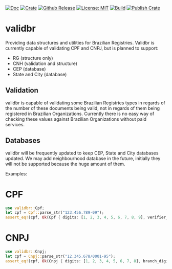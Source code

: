 [![Doc](https://docs.rs/validbr/badge.svg)](https://docs.rs/validbr)
[![Crate](https://img.shields.io/crates/v/validbr.svg)](https://crates.io/crates/validbr)
[![Github Release](https://img.shields.io/github/v/release/oblitersoftware/validbr?label=github%20release)](https://github.com/oblitersoftware/validbr/releases)
[![License: MIT](https://img.shields.io/crates/l/validbr)](https://opensource.org/licenses/MIT)
[![Build](https://github.com/oblitersoftware/validbr/workflows/Build/badge.svg)](https://github.com/oblitersoftware/validbr/actions?query=workflow%3ABuild)
[![Publish Crate](https://github.com/oblitersoftware/validbr/workflows/Publish%20Crate/badge.svg)](https://github.com/oblitersoftware/validbr/actions?query=workflow%3A%22Publish+Crate%22)
# validbr

Providing data structures and utilities for Brazilian Registries. Validbr is currently capable of validating CPF and CNPJ, but is planned to support:

- RG (structure only)
- CNH (validation and structure)
- CEP (database)
- State and City (database)

## Validation

validbr is capable of validating some Brazilian Registries types in regards of the number of these documents being valid, not in regards of them being registered in Brazilian Organizations. Currently there is no easy way of checking these values against Brazilian Organizations without paid services.

## Databases

validbr will be frequently updated to keep CEP, State and City databases updated. We may add neighbourhood database in the future, initially they will not be supported because the huge amount of them.

Examples:

# CPF
```rust
use validbr::Cpf;
let cpf = Cpf::parse_str("123.456.789-09");
assert_eq!(cpf, Ok(Cpf { digits: [1, 2, 3, 4, 5, 6, 7, 8, 9], verifier_digits: [0, 9]}));
```

# CNPJ

```rust
use validbr::Cnpj;
let cpf = Cnpj::parse_str("12.345.678/0001-95");
assert_eq!(cpf, Ok(Cnpj { digits: [1, 2, 3, 4, 5, 6, 7, 8], branch_digits: [0, 0, 0, 1], verifier_digits: [9, 5]}));
```
